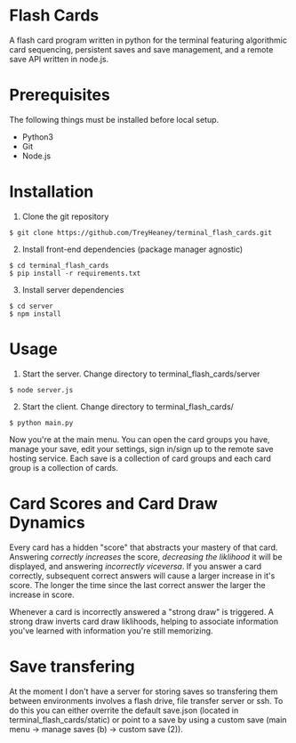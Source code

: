 # Flash Cards
A flash card program written in python for the terminal featuring algorithmic 
card sequencing, persistent saves and save management, and a remote save API 
written in node.js.

# Prerequisites
The following things must be installed before local setup.
- Python3
- Git
- Node.js

# Installation
1. Clone the git repository
```
$ git clone https://github.com/TreyHeaney/terminal_flash_cards.git
```
2. Install front-end dependencies (package manager agnostic)
```
$ cd terminal_flash_cards
$ pip install -r requirements.txt 
```
3. Install server dependencies
```
$ cd server
$ npm install
```


# Usage
1. Start the server.
Change directory to terminal_flash_cards/server
```
$ node server.js
```
2. Start the client.
Change directory to terminal_flash_cards/
```
$ python main.py
```
Now you're at the main menu. You can open the card groups you have, manage your
save, edit your settings, sign in/sign up to the remote save hosting service. 
Each save is a collection of card groups and each card group is a collection of 
cards. 

# Card Scores and Card Draw Dynamics
Every card has a hidden "score" that abstracts your mastery of that card. 
Answering *correctly increases* the score, *decreasing the liklihood* it will be 
displayed, and answering *incorrectly viceversa*. If you answer a card 
correctly, subsequent correct answers will cause a larger increase in it's 
score. The longer the time since the last correct answer the larger the increase 
in score.

Whenever a card is incorrectly answered a "strong draw" is triggered. A strong
draw inverts card draw liklihoods, helping to associate information you've
learned with information you're still memorizing.

# Save transfering
At the moment I don't have a server for storing saves so transfering them
between environments involves a flash drive, file transfer server or ssh. To do 
this you can either overrite the default save.json (located in 
terminal_flash_cards/static) or point to a save by using a custom save 
(main menu -> manage saves (b) -> custom save (2)). 
